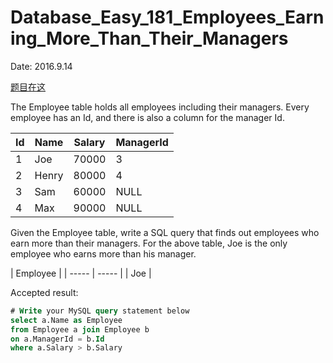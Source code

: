 # Database_Easy_181_Employees_Earning_More_Than_Their_Managers

Date: 2016.9.14

[题目在这](https://leetcode.com/problems/employees-earning-more-than-their-managers/)

The Employee table holds all employees including their managers. Every employee has an Id, and there is also a column for the manager Id.

| Id | Name  | Salary | ManagerId |
| --- | --- | --- | --- |
| 1  | Joe   | 70000  | 3         |
| 2  | Henry | 80000  | 4         |
| 3  | Sam   | 60000  | NULL      |
| 4  | Max   | 90000  | NULL      |
Given the Employee table, write a SQL query that finds out employees who earn more than their managers. For the above table, Joe is the only employee who earns more than his manager.

| Employee |
| ----- | ----- |
| Joe      |

Accepted result:

```sql
# Write your MySQL query statement below
select a.Name as Employee
from Employee a join Employee b
on a.ManagerId = b.Id
where a.Salary > b.Salary
```
